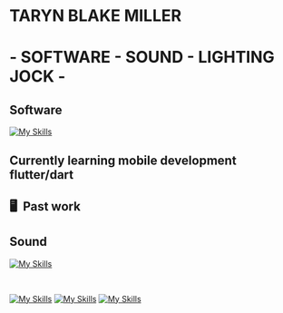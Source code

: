 # TARYN BLAKE MILLER

# - SOFTWARE - SOUND - LIGHTING JOCK -

## Software

[![My Skills](https://skillicons.dev/icons?i=js,html,css&perline=3)](https://skillicons.dev)

## Currently learning mobile development flutter/dart

## 🖥 &nbsp;Past work

## Sound

[![My Skills](https://skillicons.dev/icons?i=ableton)](https://skillicons.dev)

<br/>

[![My Skills](https://skillicons.dev/icons?i=linkedin)](https://www.linkedin.com/in/tarynblakemiller/)
[![My Skills](https://skillicons.dev/icons?i=twitter)](https://twitter.com/Yourfriendtaryn)
[![My Skills](https://skillicons.dev/icons?i=instagram)](https://instagram.com/tarynblakemiller)

